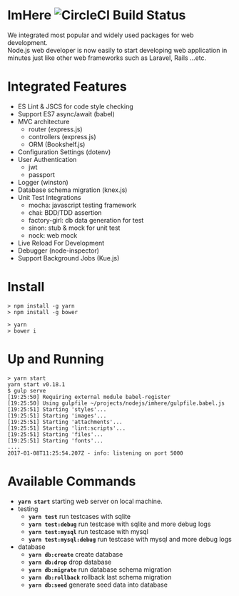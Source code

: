 # ImHere ![CircleCI Build Status](https://circleci.com/gh/imheretw/imhere.svg?style=shield&circle-token=86e04f476d21b9b2164053879588dc4e676fc520)

We integrated most popular and widely used packages for web development.  
Node.js web developer is now easily to start developing web application in minutes just like other web frameworks such as Laravel, Rails ...etc.

# Integrated Features

* ES Lint & JSCS for code style checking
* Support ES7 async/await (babel)
* MVC architecture
  * router (express.js)
  * controllers (express.js)
  * ORM (Bookshelf.js)
* Configuration Settings (dotenv)
* User Authentication
  * jwt
  * passport  
* Logger (winston)
* Database schema migration (knex.js)
* Unit Test Integrations
  * mocha: javascript testing framework
  * chai: BDD/TDD assertion
  * factory-girl: db data generation for test
  * sinon: stub & mock for unit test
  * nock: web mock
* Live Reload For Development
* Debugger (node-inspector)
* Support Background Jobs (Kue.js)

# Install


```shell
> npm install -g yarn
> npm install -g bower
```

```
> yarn
> bower i
```

# Up and Running
```
> yarn start
yarn start v0.18.1
$ gulp serve 
[19:25:50] Requiring external module babel-register
[19:25:50] Using gulpfile ~/projects/nodejs/imhere/gulpfile.babel.js
[19:25:51] Starting 'styles'...
[19:25:51] Starting 'images'...
[19:25:51] Starting 'attachments'...
[19:25:51] Starting 'lint:scripts'...
[19:25:51] Starting 'files'...
[19:25:51] Starting 'fonts'...
....
2017-01-08T11:25:54.207Z - info: listening on port 5000
```

# Available Commands
* **`yarn start`** starting web server on local machine.
* testing
  * **`yarn test`** run testcases with sqlite
  * **`yarn test:debug`** run testcase with sqlite and more debug logs
  * **`yarn test:mysql`** run testcase with mysql
  * **`yarn test:mysql:debug`** run testcase with mysql and more debug logs
* database
  * **`yarn db:create`** create database
  * **`yarn db:drop`** drop database
  * **`yarn db:migrate`** run database schema migration
  * **`yarn db:rollback`** rollback last schema migration
  * **`yarn db:seed`** generate seed data into database
